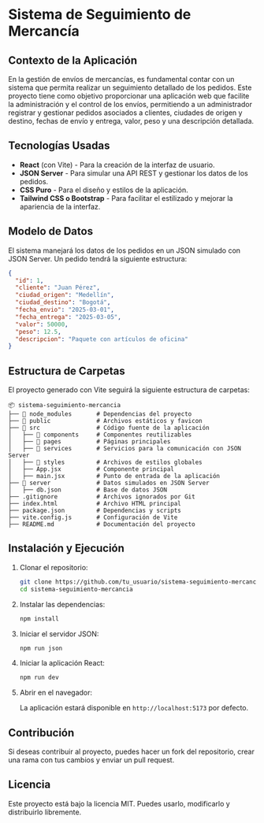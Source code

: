 # Sistema de Seguimiento de Mercancía

## Contexto de la Aplicación

En la gestión de envíos de mercancías, es fundamental contar con un sistema que permita realizar un seguimiento detallado de los pedidos. Este proyecto tiene como objetivo proporcionar una aplicación web que facilite la administración y el control de los envíos, permitiendo a un administrador registrar y gestionar pedidos asociados a clientes, ciudades de origen y destino, fechas de envío y entrega, valor, peso y una descripción detallada.

## Tecnologías Usadas

- **React** (con Vite) - Para la creación de la interfaz de usuario.
- **JSON Server** - Para simular una API REST y gestionar los datos de los pedidos.
- **CSS Puro** - Para el diseño y estilos de la aplicación.
- **Tailwind CSS o Bootstrap** - Para facilitar el estilizado y mejorar la apariencia de la interfaz.

## Modelo de Datos

El sistema manejará los datos de los pedidos en un JSON simulado con JSON Server. Un pedido tendrá la siguiente estructura:

```json
{
  "id": 1,
  "cliente": "Juan Pérez",
  "ciudad_origen": "Medellín",
  "ciudad_destino": "Bogotá",
  "fecha_envio": "2025-03-01",
  "fecha_entrega": "2025-03-05",
  "valor": 50000,
  "peso": 12.5,
  "descripcion": "Paquete con artículos de oficina"
}
```

## Estructura de Carpetas

El proyecto generado con Vite seguirá la siguiente estructura de carpetas:

```
📦 sistema-seguimiento-mercancia
├── 📂 node_modules       # Dependencias del proyecto
├── 📂 public             # Archivos estáticos y favicon
├── 📂 src                # Código fuente de la aplicación
│   ├── 📂 components     # Componentes reutilizables
│   ├── 📂 pages          # Páginas principales
│   ├── 📂 services       # Servicios para la comunicación con JSON Server
│   ├── 📂 styles         # Archivos de estilos globales
│   ├── App.jsx          # Componente principal
│   ├── main.jsx         # Punto de entrada de la aplicación
├── 📂 server             # Datos simulados en JSON Server
│   ├── db.json          # Base de datos JSON
├── .gitignore           # Archivos ignorados por Git
├── index.html           # Archivo HTML principal
├── package.json         # Dependencias y scripts
├── vite.config.js       # Configuración de Vite
├── README.md            # Documentación del proyecto
```

## Instalación y Ejecución

1. Clonar el repositorio:

   ```sh
   git clone https://github.com/tu_usuario/sistema-seguimiento-mercancia.git
   cd sistema-seguimiento-mercancia
   ```

2. Instalar las dependencias:

   ```sh
   npm install
   ```

3. Iniciar el servidor JSON:

   ```sh
   npm run json
   ```

4. Iniciar la aplicación React:

   ```sh
   npm run dev
   ```

5. Abrir en el navegador:

   La aplicación estará disponible en `http://localhost:5173` por defecto.

## Contribución

Si deseas contribuir al proyecto, puedes hacer un fork del repositorio, crear una rama con tus cambios y enviar un pull request.

## Licencia

Este proyecto está bajo la licencia MIT. Puedes usarlo, modificarlo y distribuirlo libremente.

